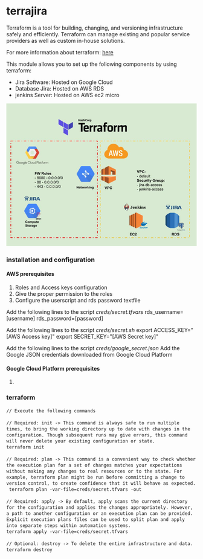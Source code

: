 # terrajira


Terraform is a tool for building, changing, and versioning infrastructure safely and efficiently. Terraform can manage existing and popular service providers as well as custom in-house solutions.

For more information about terraform: [here](https://www.terraform.io/intro/index.html)

This module allows you to set up the following components by using terraform:

* Jira Software: Hosted on Google Cloud 
* Database Jira: Hosted on AWS RDS 
* jenkins Server: Hosted on AWS ec2 micro

![ TerraJiraImage ](https://github.com/fsclyde/terrajira/blob/master/images/TerraProject.jpg)


### installation and configuration

#### AWS prerequisites 

1) Roles and Access keys configuration
2) Give the proper permission to the roles 
3) Configure the userscript and rds password textfile

Add the following lines to the script *creds/secret.tfvars*
    rds_username=[username]
    rds_password=[password]
    
Add the following lines to the script *creds/secret.sh*
    export ACCESS_KEY="[AWS Access key]"
    export SECRET_KEY="[AWS Secret key]"
    
Add the following lines to the script *creds/google_secret.json*
    Add the Google JSON credentials downloaded from Google Cloud Platform

   
#### Google Cloud Platform prerequisites 

1) 

### terraform

    // Execute the following commands
    
    // Required: init -> This command is always safe to run multiple times, to bring the working directory up to date with changes in the configuration. Though subsequent runs may give errors, this command will never delete your existing configuration or state.
    terraform init
    
    // Required: plan -> This command is a convenient way to check whether the execution plan for a set of changes matches your expectations without making any changes to real resources or to the state. For example, terraform plan might be run before committing a change to version control, to create confidence that it will behave as expected.
     terraform plan -var-file=creds/secret.tfvars -out
        
    // Required: apply -> By default, apply scans the current directory for the configuration and applies the changes appropriately. However, a path to another configuration or an execution plan can be provided. Explicit execution plans files can be used to split plan and apply into separate steps within automation systems.
    terraform apply -var-file=creds/secret.tfvars
    
    // Optional: destroy -> To delete the entire infrastructure and data.
    terraform destroy
    

